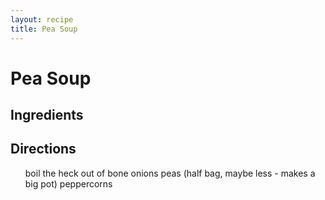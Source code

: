 ```yaml
---
layout: recipe
title: Pea Soup
---
```


<h1>Pea Soup</h1>

<section class="ingredients">
<h2>Ingredients</h2>
<ul class="ingredient-list">
</ul>
</section>

<section class="directions">
<h2>Directions</h2>
<ol class="direction-list">
boil the heck out of bone
onions
peas (half bag, maybe less - makes a big pot)
peppercorns
</ol>
</section>
